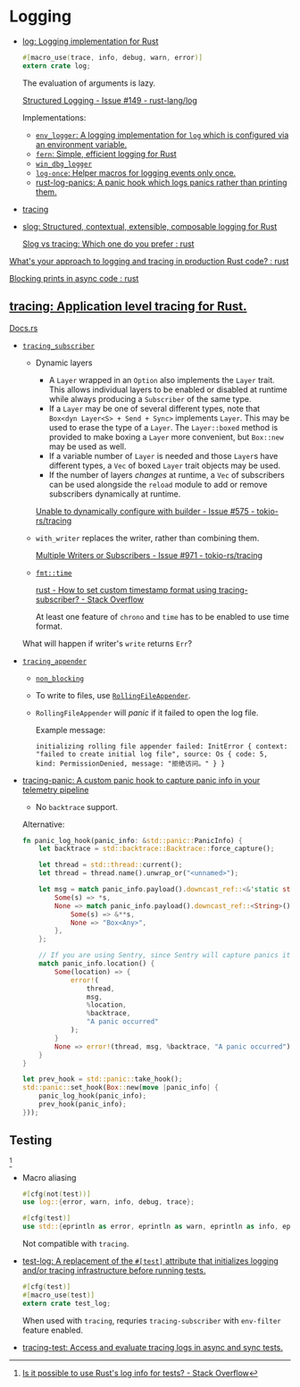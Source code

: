 # Logging
- [log: Logging implementation for Rust](https://github.com/rust-lang/log)

  ```rust
  #[macro_use(trace, info, debug, warn, error)]
  extern crate log;
  ```

  The evaluation of arguments is lazy.

  [Structured Logging - Issue #149 - rust-lang/log](https://github.com/rust-lang/log/issues/149)

  Implementations:
  - [`env_logger`: A logging implementation for `log` which is configured via an environment variable.](https://github.com/rust-cli/env_logger)
  - [`fern`: Simple, efficient logging for Rust](https://github.com/daboross/fern)
  - [`win_dbg_logger`](https://docs.rs/win_dbg_logger/*/win_dbg_logger/)
  - [`log-once`: Helper macros for logging events only once.](https://github.com/Luthaf/log-once)
  - [rust-log-panics: A panic hook which logs panics rather than printing them.](https://github.com/sfackler/rust-log-panics)

- [tracing](#tracing-application-level-tracing-for-rust)

- [slog: Structured, contextual, extensible, composable logging for Rust](https://github.com/slog-rs/slog)

  [Slog vs tracing: Which one do you prefer : rust](https://www.reddit.com/r/rust/comments/kdo29n/slog_vs_tracing_which_one_do_you_prefer/)

[What's your approach to logging and tracing in production Rust code? : rust](https://www.reddit.com/r/rust/comments/182vkod/whats_your_approach_to_logging_and_tracing_in/)

[Blocking prints in async code : rust](https://www.reddit.com/r/rust/comments/qhoevk/blocking_prints_in_async_code/)

## [tracing: Application level tracing for Rust.](https://github.com/tokio-rs/tracing)
[Docs.rs](https://docs.rs/tracing/latest/tracing/)

- [`tracing_subscriber`](https://docs.rs/tracing-subscriber/latest/tracing_subscriber/)
  - Dynamic layers
    - A `Layer` wrapped in an `Option` also implements the `Layer` trait. This allows individual layers to be enabled or disabled at runtime while always producing a `Subscriber` of the same type.
    - If a `Layer` may be one of several different types, note that` Box<dyn Layer<S> + Send + Sync>` implements `Layer`. This may be used to erase the type of a `Layer`. The `Layer::boxed` method is provided to make boxing a `Layer` more convenient, but `Box::new` may be used as well.
    - If a variable number of `Layer` is needed and those `Layer`s have different types, a `Vec` of boxed `Layer` trait objects may be used.
    - If the number of layers *changes* at runtime, a `Vec` of subscribers can be used alongside the `reload` module to add or remove subscribers dynamically at runtime.

    [Unable to dynamically configure with builder - Issue #575 - tokio-rs/tracing](https://github.com/tokio-rs/tracing/issues/575)

  - `with_writer` replaces the writer, rather than combining them.

    [Multiple Writers or Subscribers - Issue #971 - tokio-rs/tracing](https://github.com/tokio-rs/tracing/issues/971)

  - [`fmt::time`](https://docs.rs/tracing-subscriber/latest/tracing_subscriber/fmt/time/index.html)
  
    [rust - How to set custom timestamp format using tracing-subscriber? - Stack Overflow](https://stackoverflow.com/questions/76678749/how-to-set-custom-timestamp-format-using-tracing-subscriber)

    At least one feature of `chrono` and `time` has to be enabled to use time format.

  What will happen if writer's `write` returns `Err`?

- [`tracing_appender`](https://docs.rs/tracing-appender/latest/tracing_appender/)
  - [`non_blocking`](https://docs.rs/tracing-appender/latest/tracing_appender/non_blocking/index.html)
  - To write to files, use [`RollingFileAppender`](https://docs.rs/tracing-appender/latest/tracing_appender/rolling/index.html).
  - `RollingFileAppender` will *panic* if it failed to open the log file.

    Example message:
    ```
    initializing rolling file appender failed: InitError { context: "failed to create initial log file", source: Os { code: 5, kind: PermissionDenied, message: "拒绝访问。" } }
    ```

- [tracing-panic: A custom panic hook to capture panic info in your telemetry pipeline](https://github.com/LukeMathWalker/tracing-panic)
  - No `backtrace` support.

  Alternative:
  ```rust
  fn panic_log_hook(panic_info: &std::panic::PanicInfo) {
      let backtrace = std::backtrace::Backtrace::force_capture();

      let thread = std::thread::current();
      let thread = thread.name().unwrap_or("<unnamed>");

      let msg = match panic_info.payload().downcast_ref::<&'static str>() {
          Some(s) => *s,
          None => match panic_info.payload().downcast_ref::<String>() {
              Some(s) => &**s,
              None => "Box<Any>",
          },
      };

      // If you are using Sentry, since Sentry will capture panics itself, use warn instead of error to avoid reporting the panic twice
      match panic_info.location() {
          Some(location) => {
              error!(
                  thread,
                  msg,
                  %location,
                  %backtrace,
                  "A panic occurred"
              );
          }
          None => error!(thread, msg, %backtrace, "A panic occurred"),
      }
  }

  let prev_hook = std::panic::take_hook();
  std::panic::set_hook(Box::new(move |panic_info| {
      panic_log_hook(panic_info);
      prev_hook(panic_info);
  }));
  ```

## Testing
[^log-test]

- Macro aliasing
  ```rust
  #[cfg(not(test))] 
  use log::{error, warn, info, debug, trace};

  #[cfg(test)]
  use std::{eprintln as error, eprintln as warn, eprintln as info, eprintln as debug, eprintln as trace};
  ```
  Not compatible with `tracing`.

- [test-log: A replacement of the `#[test]` attribute that initializes logging and/or tracing infrastructure before running tests.](https://github.com/d-e-s-o/test-log)

  ```rust
  #[cfg(test)]
  #[macro_use(test)]
  extern crate test_log;
  ```

  When used with `tracing`, requries `tracing-subscriber` with `env-filter` feature enabled.

- [tracing-test: Access and evaluate tracing logs in async and sync tests.](https://github.com/dbrgn/tracing-test)


[^log-test]: [Is it possible to use Rust's log info for tests? - Stack Overflow](https://stackoverflow.com/questions/67087597/is-it-possible-to-use-rusts-log-info-for-tests)
